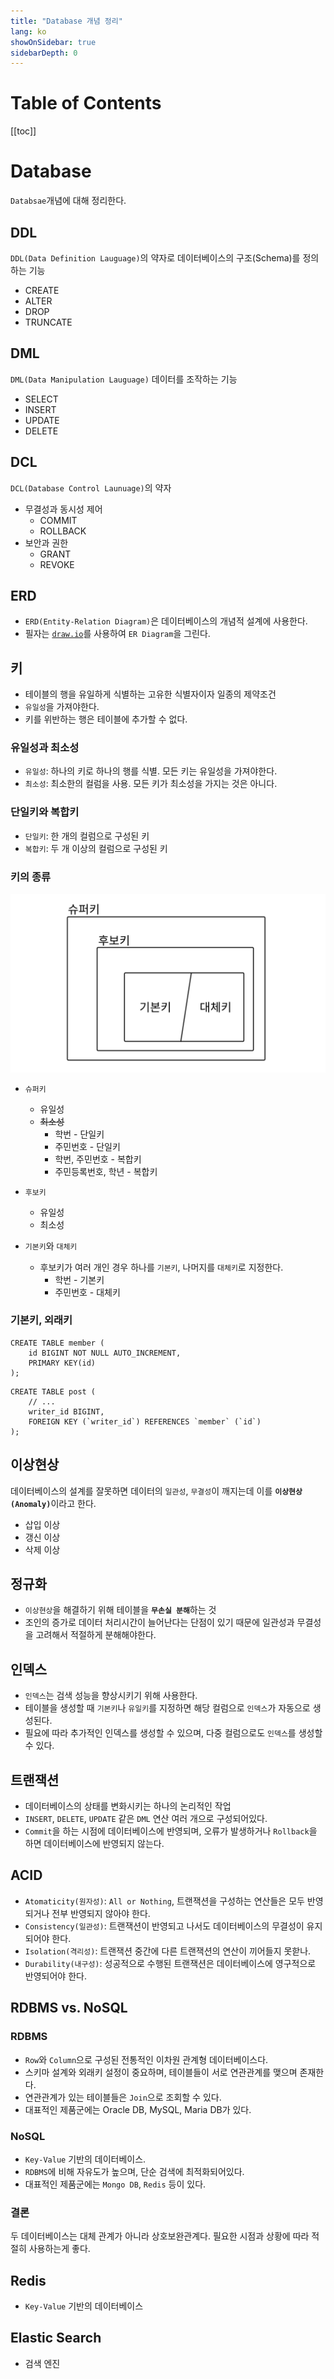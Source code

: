 ```yaml
---
title: "Database 개념 정리"
lang: ko
showOnSidebar: true
sidebarDepth: 0
---
```


# Table of Contents
[[toc]]

# Database
`Databsae`개념에 대해 정리한다.

## DDL
`DDL(Data Definition Lauguage)`의 약자로 데이터베이스의 구조(Schema)를 정의하는 기능
- CREATE
- ALTER
- DROP
- TRUNCATE

## DML
`DML(Data Manipulation Lauguage)` 데이터를 조작하는 기능
- SELECT
- INSERT
- UPDATE
- DELETE

## DCL
`DCL(Database Control Launuage)`의 약자
- 무결성과 동시성 제어
    - COMMIT
    - ROLLBACK
- 보안과 권한
    - GRANT
    - REVOKE

## ERD
- `ERD(Entity-Relation Diagram)`은 데이터베이스의 개념적 설계에 사용한다.
- 필자는 [`draw.io`](https://app.diagrams.net/)를 사용하여 `ER Diagram`을 그린다.

## 키
- 테이블의 행을 유일하게 식별하는 고유한 식별자이자 일종의 제약조건
- `유일성`을 가져야한다.
- 키를 위반하는 행은 테이블에 추가할 수 없다.

### 유일성과 최소성 
- `유일성`: 하나의 키로 하나의 행를 식별. 모든 키는 유일성을 가져야한다.
- `최소성`: 최소한의 컬럼을 사용. 모든 키가 최소성을 가지는 것은 아니다.

### 단일키와 복합키
- `단일키`: 한 개의 컬럼으로 구성된 키
- `복합키`: 두 개 이상의 컬럼으로 구성된 키

### 키의 종류
![](./db_interview/1.png)

- `슈퍼키`
    - 유일성
    - ~~최소성~~
        - 학번 - 단일키
        - 주민번호 - 단일키
        - 학번, 주민번호 - 복합키
        - 주민등록번호, 학년 - 복합키

- `후보키`
    - 유일성
    - 최소성

- `기본키`와 `대체키`
    - 후보키가 여러 개인 경우 하나를 `기본키`, 나머지를 `대체키`로 지정한다.
        - 학번 - 기본키
        - 주민번호 - 대체키

### 기본키, 외래키
``` sql{3}
CREATE TABLE member (
    id BIGINT NOT NULL AUTO_INCREMENT,
    PRIMARY KEY(id)
);
```
``` sql{3}
CREATE TABLE post (
    // ...
    writer_id BIGINT,
    FOREIGN KEY (`writer_id`) REFERENCES `member` (`id`)
);
```


## 이상현상
데이터베이스의 설계를 잘못하면 데이터의 `일관성`, `무결성`이 깨지는데 이를 <b>`이상현상(Anomaly)`</b>이라고 한다.
- 삽입 이상
- 갱신 이상
- 삭제 이상

## 정규화
- `이상현상`을 해결하기 위해 테이블을 <b>`무손실 분해`</b>하는 것
- 조인의 증가로 데이터 처리시간이 늘어난다는 단점이 있기 때문에 일관성과 무결성을 고려해서 적절하게 분해해야한다.

## 인덱스
- `인덱스`는 검색 성능을 향상시키기 위해 사용한다.
- 테이블을 생성할 때 `기본키`나 `유일키`를 지정하면 해당 컬럼으로 `인덱스`가 자동으로 생성된다.
- 필요에 따라 추가적인 인덱스를 생성할 수 있으며, 다중 컬럼으로도 `인덱스`를 생성할 수 있다.

## 트랜잭션
- 데이터베이스의 상태를 변화시키는 하나의 논리적인 작업
- `INSERT`, `DELETE`, `UPDATE` 같은 `DML` 연산 여러 개으로 구성되어있다.
- `Commit`을 하는 시점에 데이터베이스에 반영되며, 오류가 발생하거나 `Rollback`을 하면 데이터베이스에 반영되지 않는다.

## ACID
- `Atomaticity(원자성)`: `All or Nothing`, 트랜잭션을 구성하는 연산들은 모두 반영되거나 전부 반영되지 않아야 한다.
- `Consistency(일관성)`: 트랜잭션이 반영되고 나서도 데이터베이스의 무결성이 유지되어야 한다.
- `Isolation(격리성)`: 트랜잭션 중간에 다른 트랜잭션의 연산이 끼어들지 못핟나. 
- `Durability(내구성)`: 성공적으로 수행된 트랜잭션은 데이터베이스에 영구적으로 반영되어야 한다.

## RDBMS vs. NoSQL
### RDBMS
- `Row`와 `Column`으로 구성된 전통적인 이차원 관계형 데이터베이스다.
- 스키마 설계와 외래키 설정이 중요하며, 테이블들이 서로 연관관계를 맺으며 존재한다.
- 연관관계가 있는 테이블들은 `Join`으로 조회할 수 있다.
- 대표적인 제품군에는 Oracle DB, MySQL, Maria DB가 있다.

### NoSQL
- `Key-Value` 기반의 데이터베이스.
- `RDBMS`에 비해 자유도가 높으며, 단순 검색에 최적화되어있다.
- 대표적인 제품군에는 `Mongo DB`, `Redis` 등이 있다.

### 결론
두 데이터베이스는 대체 관계가 아니라 상호보완관계다. 필요한 시점과 상황에 따라 적절히 사용하는게 좋다.

## Redis
- `Key-Value` 기반의 데이터베이스


## Elastic Search
- 검색 엔진
